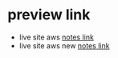 # preview link
- live site aws [notes link](https://master.d2h0uej9jjefv2.amplifyapp.com/)
- live site aws new [notes link](https://dev.d33eh1213qszdc.amplifyapp.com)